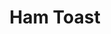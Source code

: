 ---
title: 'Ham Toast'
description: 'More! More!'
image: 3b110e6fd7c6b1c2fc46ca8b3b08f30b3d29ab59
price: '78'
size: '1'
meta:
    id: fc38d74d0bac7c06e133a39bcfa3323c10dedaa9
    parentId: f20f57fa9c3d8bff0902cfb33f350091a3a48d51
    language: en
---